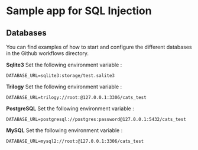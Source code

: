 # Sample app for SQL Injection

## Databases

You can find examples of how to start and configure the different databases 
in the Github workflows directory.

**Sqlite3**
Set the following environment variable :
```env
DATABASE_URL=sqlite3:storage/test.salite3
```

**Trilogy**
Set the following environment variable :
```env
DATABASE_URL=trilogy://root:@127.0.0.1:3306/cats_test
```

**PostgreSQL**
Set the following environment variable :
```env
DATABASE_URL=postgresql://postgres:password@127.0.0.1:5432/cats_test
```

**MySQL**
Set the following environment variable :
```env
DATABASE_URL=mysql2://root:@127.0.0.1:3306/cats_test
```
